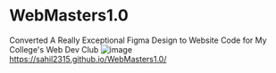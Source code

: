 # WebMasters1.0
Converted A Really Exceptional Figma Design to Website Code for My College's Web Dev Club
![image](https://user-images.githubusercontent.com/97694039/191285942-ea6c8ff3-11a5-4f91-9f24-97d5dfaa8d22.png)
https://sahil2315.github.io/WebMasters1.0/
